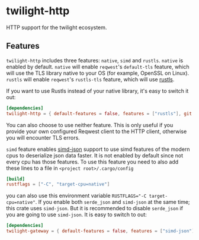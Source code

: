 <!-- cargo-sync-readme start -->

# twilight-http

HTTP support for the twilight ecosystem.

## Features

`twilight-http` includes three features: `native`, `simd` and `rustls`. `native` is
enabled by default. `native` will enable `reqwest`'s `default-tls` feature,
which will use the TLS library native to your OS (for example, OpenSSL on
Linux). `rustls` will enable `reqwest`'s `rustls-tls` feature, which will use
[rustls].

If you want to use Rustls instead of your native library, it's easy to switch it
out:

```toml
[dependencies]
twilight-http = { default-features = false, features = ["rustls"], git = "https://github.com/twilight-rs/twilight" }
```

You can also choose to use neither feature. This is only useful if you provide
your own configured Reqwest client to the HTTP client, otherwise you will
encounter TLS errors.

`simd` feature enables [simd-json] support to use simd features of the modern cpus
to deserialize json data faster. It is not enabled by default since not every cpu has those features.
To use this feature you need to also add these lines to a file in `<project root>/.cargo/config`
```toml
[build]
rustflags = ["-C", "target-cpu=native"]
```
you can also use this environment variable `RUSTFLAGS="-C target-cpu=native"`. If you enable both
`serde_json` and `simd-json` at the same time; this crate uses `simd-json`. But it is recommended to
disable `serde_json` if you are going to use `simd-json`. It is easy to switch to out:

```toml
[dependencies]
twilight-gateway = { default-features = false, features = ["simd-json"], git = "https://github.com/twilight-rs/twilight" }
```

[rustls]: https://github.com/ctz/rustls
[simd-json]: https://github.com/simd-lite/simd-json

<!-- cargo-sync-readme end -->

